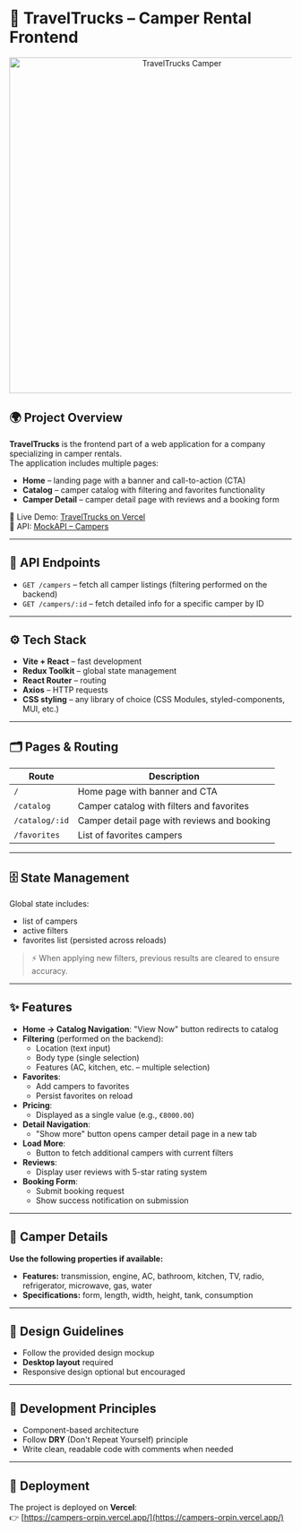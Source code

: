 # 🚐 TravelTrucks – Camper Rental Frontend

<p align="center">
  <img src="./assets/bgr-picture.webp" alt="TravelTrucks Camper" width="600"/>
</p>

## 🌍 Project Overview

**TravelTrucks** is the frontend part of a web application for a company
specializing in camper rentals.  
The application includes multiple pages:

- **Home** – landing page with a banner and call-to-action (CTA)
- **Catalog** – camper catalog with filtering and favorites functionality
- **Camper Detail** – camper detail page with reviews and a booking form

🔗 Live Demo: [TravelTrucks on Vercel](https://campers-orpin.vercel.app/)  
🔗 API: [MockAPI – Campers](https://66b1f8e71ca8ad33d4f5f63e.mockapi.io/campers)

---

## 🔗 API Endpoints

- `GET /campers` – fetch all camper listings (filtering performed on the
  backend)
- `GET /campers/:id` – fetch detailed info for a specific camper by ID

---

## ⚙️ Tech Stack

- **Vite + React** – fast development
- **Redux Toolkit** – global state management
- **React Router** – routing
- **Axios** – HTTP requests
- **CSS styling** – any library of choice (CSS Modules, styled-components, MUI,
  etc.)

---

## 🗂 Pages & Routing

| Route          | Description                                 |
| -------------- | ------------------------------------------- |
| `/`            | Home page with banner and CTA               |
| `/catalog`     | Camper catalog with filters and favorites   |
| `/catalog/:id` | Camper detail page with reviews and booking |
| `/favorites`   | List of favorites campers                   |

---

## 🗄 State Management

Global state includes:

- list of campers
- active filters
- favorites list (persisted across reloads)

> ⚡ When applying new filters, previous results are cleared to ensure accuracy.

---

## ✨ Features

- **Home → Catalog Navigation**: "View Now" button redirects to catalog
- **Filtering** (performed on the backend):
  - Location (text input)
  - Body type (single selection)
  - Features (AC, kitchen, etc. – multiple selection)
- **Favorites**:
  - Add campers to favorites
  - Persist favorites on reload
- **Pricing**:
  - Displayed as a single value (e.g., `€8000.00`)
- **Detail Navigation**:
  - "Show more" button opens camper detail page in a new tab
- **Load More**:
  - Button to fetch additional campers with current filters
- **Reviews**:
  - Display user reviews with 5-star rating system
- **Booking Form**:
  - Submit booking request
  - Show success notification on submission

---

## 🚐 Camper Details

**Use the following properties if available:**

- **Features:** transmission, engine, AC, bathroom, kitchen, TV, radio,
  refrigerator, microwave, gas, water
- **Specifications:** form, length, width, height, tank, consumption

---

## 🎨 Design Guidelines

- Follow the provided design mockup
- **Desktop layout** required
- Responsive design optional but encouraged

---

## 📌 Development Principles

- Component-based architecture
- Follow **DRY** (Don't Repeat Yourself) principle
- Write clean, readable code with comments when needed

---

## 🚀 Deployment

The project is deployed on **Vercel**:  
👉 [https://campers-orpin.vercel.app/](https://campers-orpin.vercel.app/)
